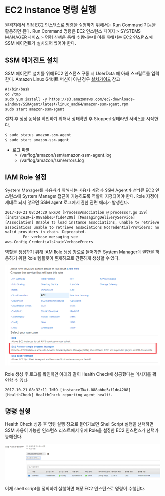 # EC2 Instance 명령 실행

원격지에서 특정 EC2 인스턴스로 명령을 실행하기 위해서는 Run Command 기능을 활용하면 된다.  Run Command 명령은 EC2 인스턴스 페이지 > SYSTEMS MANAGER 서비스 > 명령 실행을 통해 수행되는데 이를 위해서는 EC2 인스턴스에 SSM 에이전트가 설치되어 있어야 한다. 



## SSM 에이전트 설치

SSM 에이전트 설치를 위해 EC2 인스턴스 구동 시 UserData 에 아래 스크립트를 입력한다. Amazon Linux 64비트 머신이 아닌 경우 [설치가이드](https://docs.aws.amazon.com/ko_kr/systems-manager/latest/userguide/sysman-install-ssm-agent.html) 참고

```shell
#!/bin/bash
cd /tmp
sudo yum install -y https://s3.amazonaws.com/ec2-downloads-windows/SSMAgent/latest/linux_amd64/amazon-ssm-agent.rpm
sudo start amazon-ssm-agent
```

설치 후 정상 동작을 확인하기 위해서 상태확인 후 Stopped 상태라면 서비스를 시작한다.

```shell
$ sudo status amazon-ssm-agent
$ sudo start amazon-ssm-agent
```

* 로그 파일
  * /var/log/amazon/ssm/amazon-ssm-agent.log
  * /var/log/amazon/ssm/errors.log



## IAM Role 설정

System Manager를 사용하기 위해서는 사용자 계정과 SSM Agent가 설치될 EC2 인스턴스에 System Manager 접근이 가능하도록 역할이 지정되어야 한다.  Role 지정이 제대로 되지 않으면 SSM agent 로그에서 권한 관련 에러가 발생한다. 

```
2017-10-21 08:24:20 ERROR [ProcessAssociation @ processor.go.159] [instanceID=i-088abbe54f1de4208] [MessagingDeliveryService] [Association] Unable to load instance associations, unable to retrieve associations unable to retrieve associations NoCredentialProviders: no valid providers in chain. Deprecated.
        For verbose messaging see aws.Config.CredentialsChainVerboseErrors
```

역할을 생성하기 위해 IAM Role 생성 창으로 들어가면 System Manager의 권한을 허용하기 위한 Role 템플릿이 존재하므로 간편하게 생성할 수 있다.

![](images/ssm_2.png)

Role 생성 후 로그를 확인하면 아래와 같이 Health Check에 성공했다는 메시지를 확인할 수 있다.

```
2017-10-21 08:32:11 INFO [instanceID=i-088abbe54f1de4208] [HealthCheck] HealthCheck reporting agent health.
```



## 명령 실행

Health Check 성공 후 명령 실행 창으로 들어가보면 Shell Script 실행을 선택하면 SSM 사용이 가능한 인스턴스 리스트에서 위에 Role을 설정한 EC2 인스턴스가 선택가능해진다. 

![](images/ssm_1.png)

이제 shell script를 정의하여 실행하면 해당 EC2 인스턴스로 명령이 수행된다.